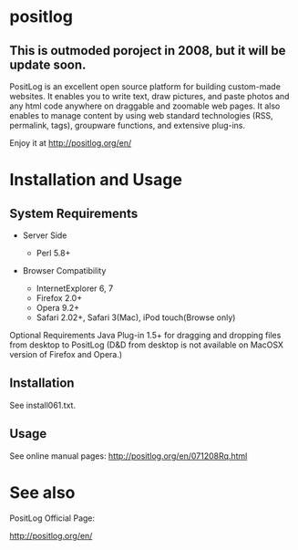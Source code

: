 # positlog
## This is outmoded poroject in 2008, but it will be update soon.

PositLog is an excellent open source platform for building custom-made websites. It enables you to write text, draw pictures, and paste photos and any html code anywhere on draggable and zoomable web pages. It also enables to manage content by using web standard technologies (RSS, permalink, tags), groupware functions, and extensive plug-ins.

Enjoy it at http://positlog.org/en/


# Installation and Usage

## System Requirements

* Server Side
    * Perl 5.8+

* Browser Compatibility
    * InternetExplorer 6, 7
    * Firefox 2.0+
    * Opera 9.2+
    * Safari 2.02+, Safari 3(Mac), iPod touch(Browse only)

 Optional Requirements
  Java Plug-in 1.5+ for dragging and dropping files from desktop to PositLog
  (D&D from desktop is not available on MacOSX version of Firefox and Opera.)

## Installation

See install061.txt.

## Usage

See online manual pages:
  http://positlog.org/en/071208Rq.html

# See also

PositLog Official Page:

 http://positlog.org/en/

